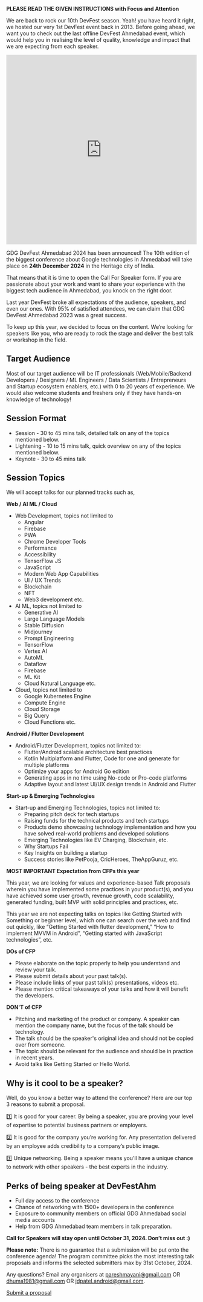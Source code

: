 **PLEASE READ THE GIVEN INSTRUCTIONS with Focus and Attention**

We are back to rock our 10th DevFest season. Yeah! you have heard it right, we hosted our very 1st DevFest event back in 2013. Before going ahead, we want you to check out the last offline DevFest Ahmedabad event, which would help you in realising the level of quality, knowledge and impact that we are expecting from each speaker.

<iframe width="100%" height="500" src="https://www.youtube.com/embed/InT3W2cfx34" frameborder="0" allowfullscreen></iframe>

GDG DevFest Ahmedabad 2024 has been announced! The 10th edition of the biggest conference about Google technologies in Ahmedabad will take place on **24th December 2024** in the Heritage city of India.

That means that it is time to open the Call For Speaker form. If you are passionate about your work and want to share your experience with the biggest tech audience in Ahmedabad, you knock on the right door.

Last year DevFest broke all expectations of the audience, speakers, and even our ones. With 95% of satisfied attendees, we can claim that GDG DevFest Ahmedabad 2023 was a great success.

To keep up this year, we decided to focus on the content. We’re looking for speakers like you, who are ready to rock the stage and deliver the best talk or workshop in the field.

## Target Audience

Most of our target audience will be IT professionals (Web/Mobile/Backend Developers / Designers / ML Engineers / Data Scientists / Entrepreneurs and Startup ecosystem enablers, etc.) with 0 to 20 years of experience. We would also welcome students and freshers only if they have hands-on knowledge of technology!

## Session Format

- Session - 30 to 45 mins talk, detailed talk on any of the topics mentioned below.
- Lightening - 10 to 15 mins talk, quick overview on any of the topics mentioned below.
- Keynote - 30 to 45 mins talk

## Session Topics

We will accept talks for our planned tracks such as,

**Web / AI ML / Cloud**
  
- Web Development, topics not limited to
    - Angular
    - Firebase
    - PWA
    - Chrome Developer Tools
    - Performance
    - Accessibility
    - TensorFlow JS
    - JavaScript
    - Modern Web App Capabilities
    - UI / UX Trends
    - Blockchain
    - NFT
    - Web3 development etc.
- AI ML, topics not limited to
    - Generative AI
    - Large Language Models
    - Stable Diffusion
    - Midjourney
    - Prompt Engineering
    - TensorFlow
    - Vertex AI
    - AutoML
    - Dataflow
    - Firebase
    - ML Kit
    - Cloud Natural Language etc.
- Cloud, topics not limited to
    - Google Kubernetes Engine
    - Compute Engine
    - Cloud Storage 
    - Big Query
    - Cloud Functions etc.

**Android / Flutter Development**
  
- Android/Flutter Development, topics not limited to:
    - Flutter/Android scalable architecture best practices
    - Kotlin Multiplatform and Flutter, Code for one and generate for multiple platforms
    - Optimize your apps for Android Go edition
    - Generating apps in no time using No-code or Pro-code platforms
    - Adaptive layout and latest UI/UX design trends in Android and Flutter

**Start-up & Emerging Technologies**

- Start-up and Emerging Technologies, topics not limited to:
    - Preparing pitch deck for tech startups
    - Raising funds for the technical products and tech startups
    - Products demo showcasing technology implementation and how you have solved real-world problems and developed solutions
    - Emerging Technologies like EV Charging, Blockchain, etc.
    - Why Startups Fail
    - Key Insights on building a startup
    - Success stories like PetPooja, CricHeroes, TheAppGuruz, etc.

**MOST IMPORTANT Expectation from CFPs this year**

This year, we are looking for values and experience-based Talk proposals wherein you have implemented some practices in your product(s), and you have achieved some user growth, revenue growth, code scalability, generated funding, built MVP with solid principles and practices, etc.

This year we are not expecting talks on topics like Getting Started with Something or beginner level, which one can search over the web and find out quickly, like “Getting Started with flutter development,” “How to implement MVVM in Android”, “Getting started with JavaScript technologies”, etc.

**DOs of CFP**

- Please elaborate on the topic properly to help you understand and review your talk.
- Please submit details about your past talk(s).
- Please include links of your past talk(s) presentations, videos etc.
- Please mention critical takeaways of your talks and how it will benefit the developers.

**DON'T of CFP**

- Pitching and marketing of the product or company. A speaker can mention the company name, but the focus of the talk should be technology.
- The talk should be the speaker's original idea and should not be copied over from someone.
- The topic should be relevant for the audience and should be in practice in recent years.
- Avoid talks like Getting Started or Hello World.

## Why is it cool to be a speaker?

Well, do you know a better way to attend the conference? Here are our top 3 reasons to submit a proposal.

  1️⃣ It is good for your career. By being a speaker, you are proving your level of expertise to potential business partners or employers.

  2️⃣ It is good for the company you’re working for. Any presentation delivered by an employee adds credibility to a company’s public image.
  
  3️⃣ Unique networking. Being a speaker means you’ll have a unique chance to network with other speakers - the best experts in the industry.

## Perks of being speaker at DevFestAhm

- Full day access to the conference
- Chance of networking with 1500+ developers in the conference
- Exposure to community members on official GDG Ahmedabad social media accounts
- Help from GDG Ahmedabad team members in talk preparation.

**Call for Speakers will stay open until October 31, 2024. Don’t miss out :)**

**Please note:** There is no guarantee that a submission will be put onto the conference agenda! The program committee picks the most interesting talk proposals and informs the selected submitters max by 31st October, 2024.

Any questions? Email any organisers at [pareshmayani@gmail.com](mailto:pareshmayani@gmail.com)  OR [dhuma1981@gmail.com](mailto:dhuma1981@gmail.com) OR [jdpatel.android@gmail.com](mailto:jdpatel.android@gmail.com).

<div layout horizontal center-justified> <a href="https://sessionize.com/gdg-ahmedabad-devfest-2024/" rel="noopener noreferrer"> <paper-button primary>Submit a proposal</paper-button> </a> </div>
